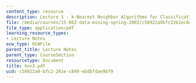 ```yaml
---
content_type: resource
description: Lecture 1 - k-Nearest Neighbor Algorithms for Classification and Prediction
file: /media/courses/15-062-data-mining-spring-2003/c58922a0bfc2261ec849ebdbfdae9bf9_knn3.pdf
file_type: application/pdf
learning_resource_types:
- Lecture Notes
ocw_type: OCWFile
parent_title: Lecture Notes
parent_type: CourseSection
resourcetype: Document
title: knn3.pdf
uid: c58922a0-bfc2-261e-c849-ebdbfdae9bf9
---
```


